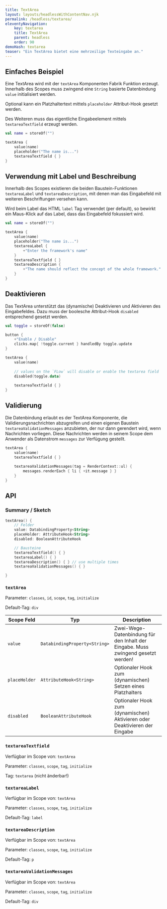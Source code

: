 ```yaml
---
title: TextArea
layout: layouts/headlessWithContentNav.njk
permalink: /headless/textarea/
eleventyNavigation:
    key: textarea
    title: TextArea
    parent: headless
    order: 90
demoHash: textarea
teaser: "Ein TextArea bietet eine mehrzeilige Texteingabe an."
---
```


## Einfaches Beispiel

Eine TextArea wird mit der `textArea` Komponenten Fabrik Funktion erzeugt. Innerhalb des Scopes muss zwingend
eine `String` basierte Datenbindung `value` initialisiert werden.

Optional kann ein Platzhaltertext mittels `placeholder` Attribut-Hook gesetzt werden.

Des Weiteren muss das eigentliche Eingabeelement mittels `textareaTextfield` erzeugt werden.

```kotlin
val name = storeOf("")

textArea {
    value(name)
    placeholder("The name is...")
    textareaTextfield { }
}
```

## Verwendung mit Label und Beschreibung

Innerhalb des Scopes existieren die beiden Baustein-Funktionen `textareaLabel` und `textareaDescription`, mit denen man
das Eingabefeld mit weiteren Beschriftungen versehen kann.

Wird beim Label das HTML `label` Tag verwendet (per default), so bewirkt ein Maus-Klick auf das Label, dass das
Eingabefeld fokussiert wird.

```kotlin
val name = storeOf("")

textArea {
    value(name)
    placeholder("The name is...")
    textareaLabel {
        +"Enter the framework's name"
    }
    textareaTextfield { }
    textareaDescription {
        +"The name should reflect the concept of the whole framework."
    }
}
```

## Deaktivieren

Das TextArea unterstützt das (dynamische) Deaktivieren und Aktivieren des Eingabefeldes. Dazu muss der boolesche
Attribut-Hook `disabled` entsprechend gesetzt werden.

```kotlin
val toggle = storeOf(false) 

button {
    +"Enable / Disable"
    clicks.map{ !toggle.current } handledBy toggle.update
}

textArea {
    value(name)
    
    // values on the `FLow` will disable or enable the textarea field
    disabled(toggle.data)
    
    textareaTextfield { }
}
```

## Validierung

Die Datenbindung erlaubt es der TextArea Komponente, die Validierungsnachrichten abzugreifen und einen eigenen
Baustein `textareaValidationMessages` anzubieten, der nur dann gerendert wird, wenn Nachrichten vorliegen.
Diese Nachrichten werden in seinem Scope dem Anwender als Datenstrom `messages` zur Verfügung gestellt.

```kotlin
textArea {
    value(name)
    textareaTextfield { }
    
    textareaValidationMessages(tag = RenderContext::ul) {
        messages.renderEach { li { +it.message } }
    }
}
```

## API

### Summary / Sketch
```kotlin
textArea() {
    // Felder
    value: DatabindingProperty<String>
    placeHolder: AttributeHook<String>
    disabled: BooleanAttributeHook

    // Bausteine
    textareaTextfield() { }
    textareaLabel() { }
    textareaDescription() { } // use multiple times
    textareaValidationMessages() { }

}
```

### `textArea`

Parameter: `classes`, `id`, `scope`, `tag`, `initialize`

Default-Tag: `div`

| Scope Feld    | Typ                           | Description                                                                      |
|---------------|-------------------------------|----------------------------------------------------------------------------------|
| `value`       | `DatabindingProperty<String>` | Zwei-Wege-Datenbindung für den Inhalt der Eingabe. Muss zwingend gesetzt werden! |
| `placeHolder` | `AttributeHook<String>`       | Optionaler Hook zum (dynamischen) Setzen eines Platzhalters                      |
| `disabled`    | `BooleanAttributeHook`        | Optionaler Hook zum (dynamischen) Aktivieren oder Deaktivieren der Eingabe       |


### `textareaTextfield`

Verfügbar im Scope von: `textArea`

Parameter: `classes`, `scope`, `tag`, `initialize`

Tag: `textarea` (nicht änderbar!)


### `textareaLabel`

Verfügbar im Scope von: `textArea`

Parameter: `classes`, `scope`, `tag`, `initialize`

Default-Tag: `label`


### `textareaDescription`

Verfügbar im Scope von: `textArea`

Parameter: `classes`, `scope`, `tag`, `initialize`

Default-Tag: `p`


### `textareaValidationMessages`

Verfügbar im Scope von: `textArea`

Parameter: `classes`, `scope`, `tag`, `initialize`

Default-Tag: `div`